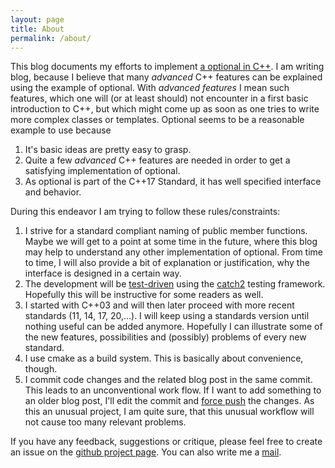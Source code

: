 ```yaml
---
layout: page
title: About
permalink: /about/
---
```


This blog documents my efforts to implement [a optional in C++](https://en.cppreference.com/w/cpp/utility/optional).
I am writing blog, because I believe that many *advanced* C++ features can be explained using the
example of optional. With *advanced features* I mean such features, which one will (or at least should) not encounter in
a first basic introduction to C++, but which might come up as soon as one tries to write more complex classes
or templates. Optional seems to be a reasonable example to use because
1. It's basic ideas are pretty easy to grasp.
2. Quite a few *advanced* C++ features are needed in order to get a satisfying implementation of optional.
3. As optional is part of the C++17 Standard, it has well specified interface and behavior.

During this endeavor I am trying to follow these rules/constraints:
1. I strive for a standard compliant naming of public member functions. Maybe we will get to a point at some time
   in the future, where this blog may help to understand any other implementation of optional. From time to time, I will
   also provide a bit of explanation or justification, why the interface is designed in a certain way.
2. The development will be [test-driven](https://en.wikipedia.org/wiki/Test-driven_development) using the
   [catch2](https://github.com/catchorg/Catch2/tree/devel) testing framework. Hopefully this will be instructive for
   some readers as well.
3. I started with C++03 and will then later proceed with more recent standards (11, 14, 17, 20,...). I will keep using a
   standards version until nothing useful can be added anymore. Hopefully I can illustrate some of the new features,
   possibilities and (possibly) problems of every new standard.
4. I use cmake as a build system. This is basically about convenience, though.
5. I commit code changes and the related blog post in the same commit. This leads to an unconventional work flow.
   If I want to add something to an older blog post, I'll edit the commit and
   [force push](https://www.golinuxcloud.com/git-push-force-examples/) the changes. As this an unusual project, I am
   quite sure, that this unusual workflow will not cause too many relevant problems.

If you have any feedback, suggestions or critique, please feel free to create an issue on the
[github project page](https://github.com/cwecht/optionalcpp/issues). You can also write me a 
[mail](mailto:wechtc@google.com). 

